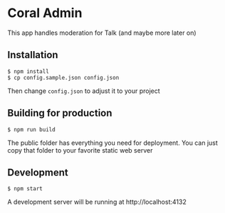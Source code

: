 
# Coral Admin

This app handles moderation for Talk (and maybe more later on)

## Installation

    $ npm install
    $ cp config.sample.json config.json

Then change `config.json` to adjust it to your project

## Building for production

    $ npm run build

The public folder has everything you need for deployment. You can just copy that folder to your favorite static web server

## Development

    $ npm start

A development server will be running at http://localhost:4132
